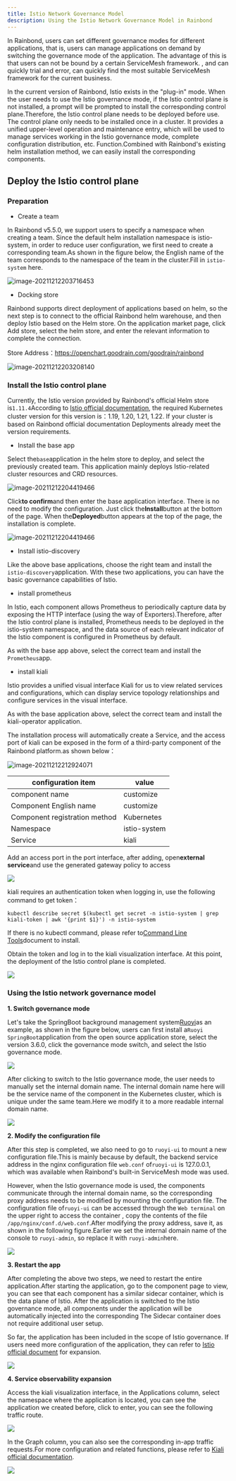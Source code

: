 ```yaml
---
title: Istio Network Governance Model
description: Using the Istio Network Governance Model in Rainbond
---
```



In Rainbond, users can set different governance modes for different applications, that is, users can manage applications on demand by switching the governance mode of the application. The advantage of this is that users can not be bound by a certain ServiceMesh framework. , and can quickly trial and error, can quickly find the most suitable ServiceMesh framework for the current business.

In the current version of Rainbond, Istio exists in the "plug-in" mode. When the user needs to use the Istio governance mode, if the Istio control plane is not installed, a prompt will be prompted to install the corresponding control plane.Therefore, the Istio control plane needs to be deployed before use. The control plane only needs to be installed once in a cluster. It provides a unified upper-level operation and maintenance entry, which will be used to manage services working in the Istio governance mode, complete configuration distribution, etc. Function.Combined with Rainbond's existing helm installation method, we can easily install the corresponding components.

## Deploy the Istio control plane

### Preparation

- Create a team

In Rainbond v5.5.0, we support users to specify a namespace when creating a team. Since the default helm installation namespace is istio-system, in order to reduce user configuration, we first need to create a corresponding team.As shown in the figure below, the English name of the team corresponds to the namespace of the team in the cluster.Fill in `istio-system` here.

![image-20211212203716453](https://ghproxy.com/https://raw.githubusercontent.com/yangkaa/images/main/works/image-20211212203716453.png)

- Docking store

Rainbond supports direct deployment of applications based on helm, so the next step is to connect to the official Rainbond helm warehouse, and then deploy Istio based on the Helm store. On the application market page, click Add store, select the helm store, and enter the relevant information to complete the connection.

Store Address：https://openchart.goodrain.com/goodrain/rainbond

![image-20211212203208140](https://ghproxy.com/https://raw.githubusercontent.com/yangkaa/images/main/works/image-20211212203208140.png)



### Install the Istio control plane

Currently, the Istio version provided by Rainbond's official Helm store is`1.11.4`According to [Istio official documentation](https://istio.io/latest/docs/releases/supported-releases/), the required Kubernetes cluster version for this version is：1.19, 1.20, 1.21, 1.22. If your cluster is based on Rainbond official documentation Deployments already meet the version requirements.

- Install the base app

Select the`base`application in the helm store to deploy, and select the previously created team. This application mainly deploys Istio-related cluster resources and CRD resources.

![image-20211212204419466](https://ghproxy.com/https://raw.githubusercontent.com/yangkaa/images/main/works/image-20211212204419466.png)

Click**to confirm**and then enter the base application interface. There is no need to modify the configuration. Just click the**Install**button at the bottom of the page. When the**Deployed**button appears at the top of the page, the installation is complete.

![image-20211212204419466](https://grstatic.oss-cn-shanghai.aliyuncs.com/docs/5.5/user-manual/app-manage/deploy-istio/base.png)



- Install istio-discovery

Like the above base applications, choose the right team and install the `istio-discovery`application. With these two applications, you can have the basic governance capabilities of Istio.

- install prometheus

In Istio, each component allows Prometheus to periodically capture data by exposing the HTTP interface (using the way of Exporters).Therefore, after the Istio control plane is installed, Prometheus needs to be deployed in the istio-system namespace, and the data source of each relevant indicator of the Istio component is configured in Prometheus by default.

As with the base app above, select the correct team and install the `Prometheus`app.


- install kiali

Istio provides a unified visual interface Kiali for us to view related services and configurations, which can display service topology relationships and configure services in the visual interface.

As with the base application above, select the correct team and install the kiali-operator application.


The installation process will automatically create a Service, and the access port of kiali can be exposed in the form of a third-party component of the Rainbond platform.as shown below：

![image-20211212212924071](https://ghproxy.com/https://raw.githubusercontent.com/yangkaa/images/main/works/image-20211212212924071.png)

| configuration item            | value        |
| ----------------------------- | ------------ |
| component name                | customize    |
| Component English name        | customize    |
| Component registration method | Kubernetes   |
| Namespace                     | istio-system |
| Service                       | kiali        |


Add an access port in the port interface, after adding, open**external service**and use the generated gateway policy to access

![](https://grstatic.oss-cn-shanghai.aliyuncs.com/docs/5.5/user-manual/app-manage/deploy-istio/port.jpg)


kiali requires an authentication token when logging in, use the following command to get token：

```
kubectl describe secret $(kubectl get secret -n istio-system | grep kiali-token | awk '{print $1}') -n istio-system
```

If there is no kubectl command, please refer to[Command Line Tools](/docs/ops-guide/tools/kubectl/)document to install.

Obtain the token and log in to the kiali visualization interface. At this point, the deployment of the Istio control plane is completed.

![](https://grstatic.oss-cn-shanghai.aliyuncs.com/docs/5.5/user-manual/app-manage/deploy-istio/dashboard.jpg)



### Using the Istio network governance model

**1. Switch governance mode**

Let's take the SpringBoot background management system[Ruoyi](https://gitee.com/y_project/RuoYi)as an example, as shown in the figure below, users can first install a`Ruoyi SpringBoot`application from the open source application store, select the version 3.6.0, click the governance mode switch, and select the Istio governance mode.

![](https://grstatic.oss-cn-shanghai.aliyuncs.com/docs/5.5/user-manual/app-manage/deploy-istio/network.jpg)

After clicking to switch to the Istio governance mode, the user needs to manually set the internal domain name. The internal domain name here will be the service name of the component in the Kubernetes cluster, which is unique under the same team.Here we modify it to a more readable internal domain name.

![](https://grstatic.oss-cn-shanghai.aliyuncs.com/docs/5.5/user-manual/app-manage/deploy-istio/model.png)

**2. Modify the configuration file**

After this step is completed, we also need to go to `ruoyi-ui` to mount a new configuration file.This is mainly because by default, the backend service address in the nginx configuration file `web.conf`  of`ruoyi-ui` is 127.0.0.1, which was available when Rainbond's built-in ServiceMesh mode was used.

However, when the Istio governance mode is used, the components communicate through the internal domain name, so the corresponding proxy address needs to be modified by mounting the configuration file. The configuration file of`ruoyi-ui` can be accessed through the `Web terminal` on the upper right to access the container , copy the contents of the file `/app/nginx/conf.d/web.conf`.After modifying the proxy address, save it, as shown in the following figure.Earlier we set the internal domain name of the console to `ruoyi-admin`, so replace it with `ruoyi-admin`here.

![](https://grstatic.oss-cn-shanghai.aliyuncs.com/docs/5.5/user-manual/app-manage/deploy-istio/conf.jpg)

**3. Restart the app**

After completing the above two steps, we need to restart the entire application.After starting the application, go to the component page to view, you can see that each component has a similar sidecar container, which is the data plane of Istio. After the application is switched to the Istio governance mode, all components under the application will be automatically injected into the corresponding The Sidecar container does not require additional user setup.

So far, the application has been included in the scope of Istio governance. If users need more configuration of the application, they can refer to [Istio official document](https://istio.io/latest/docs/setup/getting-started/#dashboard) for expansion.

![](https://grstatic.oss-cn-shanghai.aliyuncs.com/docs/5.5/user-manual/app-manage/deploy-istio/dataplane.png)

**4. Service observability expansion**

Access the kiali visualization interface, in the Applications column, select the namespace where the application is located, you can see the application we created before, click to enter, you can see the following traffic route.

![](https://grstatic.oss-cn-shanghai.aliyuncs.com/docs/5.5/user-manual/app-manage/deploy-istio/overview.png)

In the Graph column, you can also see the corresponding in-app traffic requests.For more configuration and related functions, please refer to [Kiali official documentation](https://kiali.io/docs/installation/quick-start/).

![](https://grstatic.oss-cn-shanghai.aliyuncs.com/docs/5.5/user-manual/app-manage/deploy-istio/display.png)

